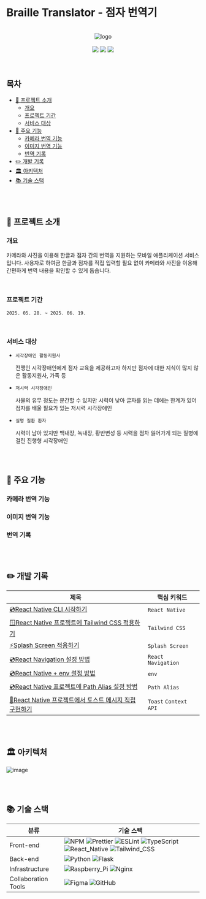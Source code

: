 <h1>Braille Translator - 점자 번역기</h1>

<br />

<div align="center">
  <img src="https://github.com/user-attachments/assets/8a3ea668-057b-44d2-a789-0970f1225143" alt="logo" />
</div>

<br />

<div align="center">
  <a href="https://github.com/HyunJinNo/braille-translator/wiki" target="_blank"><img src="https://img.shields.io/badge/GitHub%20Wiki-181717?logo=github&logoColor=white"></a>
   <a href="https://github.com/users/HyunJinNo/projects/1" target="blank"><img src="https://img.shields.io/badge/🎯Backlog%20-02B78F?logo=none&logoColor=white"></a>
   <a href="https://www.figma.com/design/CnQv3445XcSMa0PCkq8vGg/Braille-Translator?node-id=3203-2446&t=Kit9cJsybo6PmPTA-1" target="_blank"><img src="https://img.shields.io/badge/Figma-%23F24E1E.svg?logo=figma&logoColor=white"></a>
</div>

<br />
<br />

<h2>목차</h2>

- [📖 프로젝트 소개](#-프로젝트-소개)
  - [개요](#개요)
  - [프로젝트 기간](#프로젝트-기간)
  - [서비스 대상](#서비스-대상)
- [💾 주요 기능](#-주요-기능)
  - [카메라 번역 기능](#카메라-번역-기능)
  - [이미지 번역 기능](#이미지-번역-기능)
  - [번역 기록](#번역-기록)
- [✏️ 개발 기록](#️-개발-기록)
- [🏛️️ 아키텍처](#️️-아키텍처)
- [📚 기술 스택](#-기술-스택)

<br />
<br />

## 📖 프로젝트 소개

### 개요

카메라와 사진을 이용해 한글과 점자 간의 번역을 지원하는 모바일 애플리케이션 서비스입니다. 사용자로 하여금 한글과 점자를 직접 입력할 필요 없이 카메라와 사진을 이용해 간편하게 번역 내용을 확인할 수 있게 돕습니다.

<br />

### 프로젝트 기간

`2025. 05. 28. ~ 2025. 06. 19.`

<br />

### 서비스 대상

- `시각장애인 활동지원사`

  전맹인 시각장애인에게 점자 교육을 제공하고자 하지만 점자에 대한 지식이 많지 않은 활동지원사, 가족 등

- `저시력 시각장애인`

  사물의 유무 정도는 분간할 수 있지만 시력이 낮아 글자를 읽는 데에는 한계가 있어 점자를 배울 필요가 있는 저시력 시각장애인

- `실명 질환 환자`

  시력이 남아 있지만 백내장, 녹내장, 황반변성 등 시력을 점차 잃어가게 되는 질병에 걸린 진행형 시각장애인

<br />
<br />

## 💾 주요 기능

### 카메라 번역 기능

### 이미지 번역 기능

### 번역 기록

<br />
<br />

## ✏️ 개발 기록

| 제목                                                                                                                                                                                                                            | 핵심 키워드           |
| ------------------------------------------------------------------------------------------------------------------------------------------------------------------------------------------------------------------------------- | --------------------- |
| [💿React Native CLI 시작하기](https://hyunjinno.github.io/posts/react-native-basic)                                                                                                                                             | `React Native`        |
| [🪟React Native 프로젝트에 Tailwind CSS 적용하기](https://github.com/TripInfoWeb/solitour-mobile/wiki/%F0%9F%AA%9FReact-Native-%ED%94%84%EB%A1%9C%EC%A0%9D%ED%8A%B8%EC%97%90-Tailwind-CSS-%EC%A0%81%EC%9A%A9%ED%95%98%EA%B8%B0) | `Tailwind CSS`        |
| [⚡Splash Screen 적용하기](https://github.com/TripInfoWeb/solitour-mobile/wiki/%E2%9A%A1Splash-Screen-%EC%A0%81%EC%9A%A9%ED%95%98%EA%B8%B0)                                                                                     | `Splash Screen`       |
| [💿React Navigation 설정 방법](https://hyunjinno.github.io/posts/react-navigation/)                                                                                                                                             | `React Navigation`    |
| [💿React Native + env 설정 방법](https://hyunjinno.github.io/posts/react-native-dotenv/)                                                                                                                                        | `env`                 |
| [💿React Native 프로젝트에 Path Alias 설정 방법](https://hyunjinno.github.io/posts/react-native-path-alias/)                                                                                                                    | `Path Alias`          |
| [🍞React Native 프로젝트에서 토스트 메시지 직접 구현하기](https://hyunjinno.github.io/posts/react-native-toast/)                                                                                                                | `Toast` `Context API` |

<br />
<br />

## 🏛️️ 아키텍처

![image](https://github.com/user-attachments/assets/c2ee8698-bf9b-4afe-af68-b6dfc4a9e30c)

<br />
<br />

## 📚 기술 스택

| 분류                | 기술 스택                                                                                                                                                                                                                                                                                                                                                                                                                                                                                                                                                             |
| ------------------- | --------------------------------------------------------------------------------------------------------------------------------------------------------------------------------------------------------------------------------------------------------------------------------------------------------------------------------------------------------------------------------------------------------------------------------------------------------------------------------------------------------------------------------------------------------------------- |
| Front-end           | ![NPM](https://img.shields.io/badge/NPM-%23CB3837.svg?logo=npm&logoColor=white) ![Prettier](https://img.shields.io/badge/-Prettier-F7B93E?logo=prettier&logoColor=white) ![ESLint](https://img.shields.io/badge/ESLint-4B32C3?logo=eslint&logoColor=white) ![TypeScript](https://img.shields.io/badge/TypeScript-3178C6?logo=TypeScript&logoColor=white) ![React_Native](https://img.shields.io/badge/React_Native-%2320232a.svg?logo=react&logoColor=%2361DAFB) ![Tailwind_CSS](https://img.shields.io/badge/Tailwind%20CSS-06B6D4?logo=tailwindcss&logoColor=white) |
| Back-end            | ![Python](https://img.shields.io/badge/Python-3776AB?logo=Python&logoColor=FFFFFF) ![Flask](https://img.shields.io/badge/Flask-000000?logo=Flask&logoColor=FFFFFF)                                                                                                                                                                                                                                                                                                                                                                                                    |
| Infrastructure      | ![Raspberry_Pi](https://img.shields.io/badge/Raspberry%20Pi-A22846?logo=Raspberry%20Pi&logoColor=FFFFFF) ![Nginx](https://img.shields.io/badge/Nginx-%23009639.svg?logo=nginx&logoColor=white)                                                                                                                                                                                                                                                                                                                                                                        |
| Collaboration Tools | ![Figma](https://img.shields.io/badge/Figma-%23F24E1E.svg?logo=figma&logoColor=white) ![GitHub](https://img.shields.io/badge/-GitHub-181717?logo=github&logoColor=white)                                                                                                                                                                                                                                                                                                                                                                                              |
